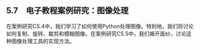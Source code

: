    

## 5.7　电子教程案例研究：图像处理

在案例研究CS.4中，我们学习了如何使用Python处理图像。特别地，我们将讨论如何复制、旋转、裁剪和模糊图像。在案例研究CS.5中，我们揭开面纱，讨论这种图像处理工具的实现方法。